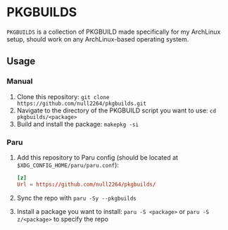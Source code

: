 # PKGBUILDS

`PKGBUILDS` is a collection of PKGBUILD made specifically for my ArchLinux setup, should work on any ArchLinux-based operating system.

## Usage

### Manual

1. Clone this repository: `git clone https://github.com/null2264/pkgbuilds.git`
2. Navigate to the directory of the PKGBUILD script you want to use: `cd pkgbuilds/<package>`
3. Build and install the package: `makepkg -si`

### Paru

1. Add this repository to Paru config (should be located at `$XDG_CONFIG_HOME/paru/paru.conf`):

   ```conf
   [z]
   Url = https://github.com/null2264/pkgbuilds/
   ```

2. Sync the repo with `paru -Sy --pkgbuilds`
3. Install a package you want to install: `paru -S <package>` or `paru -S z/<package>` to specify the repo
